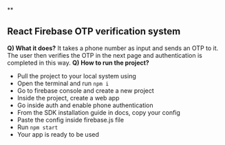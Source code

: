 **

## React Firebase OTP verification system

**Q) What it does?**
It takes a phone number as input and sends an OTP to it. The user then verifies the OTP in the next page and authentication is completed in this way.
**Q) How to run the project?**
 - Pull the project to your local system using
 - Open the terminal and run `npm i`
 - Go to firebase console and create a new project
 - Inside the project, create a web app
 - Go inside auth and enable phone authentication
 - From the SDK installation guide in docs, copy your config
 - Paste the config inside firebase.js file
 - Run `npm start`
 - Your app is ready to be used

